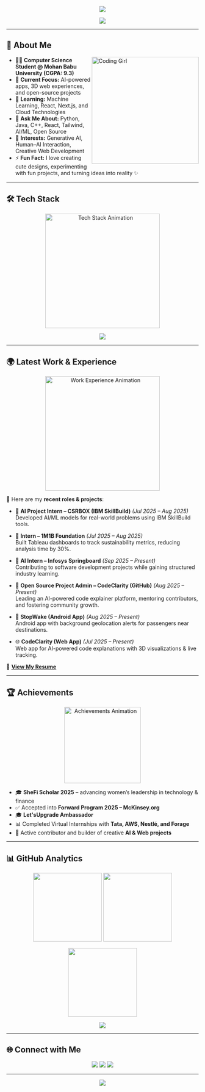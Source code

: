 <!-- Banner -->
<p align="center">
  <img src="https://capsule-render.vercel.app/api?type=waving&color=FF69B4&height=200&section=header&text=Sushma%20Damacharla&fontSize=50&fontColor=fff&animation=twinkling&fontAlignY=35" />
</p>

<!-- Intro Typing -->
<p align="center">
  <a href="https://github.com/Sushma-1706">
    <img src="https://readme-typing-svg.herokuapp.com?size=25&color=FF69B4&center=true&vCenter=true&width=600&lines=Hi+%F0%9F%91%8B%2C+I'm+Sushma+Damacharla!;AI+%26+Web+Development+Enthusiast;Open+Source+Contributor;Creative+Coder+%26+Designer;Always+learning+new+things+✨" />
  </a>
</p>

---

## 🌟 About Me  

<img align="right" alt="Coding Girl" width="280" src="https://media.giphy.com/media/L1R1tvI9svkIWwpVYr/giphy.gif" />

- 👩‍💻 **Computer Science Student @ Mohan Babu University (CGPA: 9.3)**  
- 🔭 **Current Focus:** AI-powered apps, 3D web experiences, and open-source projects  
- 🌱 **Learning:** Machine Learning, React, Next.js, and Cloud Technologies  
- 💬 **Ask Me About:** Python, Java, C++, React, Tailwind, AI/ML, Open Source  
- 🎯 **Interests:** Generative AI, Human–AI Interaction, Creative Web Development  
- ⚡ **Fun Fact:** I love creating cute designs, experimenting with fun projects, and turning ideas into reality ✨  

---

## 🛠️ Tech Stack  

<p align="center">
  <img src="https://media.giphy.com/media/kH1DBkPN1cwrkW1Q1n/giphy.gif" width="300" alt="Tech Stack Animation" />
</p>

<p align="center">
  <img src="https://skillicons.dev/icons?i=python,java,cpp,js,html,css,react,tailwind,fastapi,nodejs,docker,git,vercel,figma&theme=light" />
</p>

---

## 🌍 Latest Work & Experience  

<p align="center">
  <img src="https://media.giphy.com/media/3o7bu3XilJ5BOiSGic/giphy.gif" width="300" alt="Work Experience Animation" />
</p>

📌 Here are my **recent roles & projects**:  

- 💼 **AI Project Intern – CSRBOX (IBM SkillBuild)** *(Jul 2025 – Aug 2025)*  
  Developed AI/ML models for real-world problems using IBM SkillBuild tools.  

- 💼 **Intern – 1M1B Foundation** *(Jul 2025 – Aug 2025)*  
  Built Tableau dashboards to track sustainability metrics, reducing analysis time by 30%.  

- 💼 **AI Intern – Infosys Springboard** *(Sep 2025 – Present)*  
  Contributing to software development projects while gaining structured industry learning.  

- 🚀 **Open Source Project Admin – CodeClarity (GitHub)** *(Aug 2025 – Present)*  
  Leading an AI-powered code explainer platform, mentoring contributors, and fostering community growth.  

- 📱 **StopWake (Android App)** *(Aug 2025 – Present)*  
  Android app with background geolocation alerts for passengers near destinations.  

- 🌐 **CodeClarity (Web App)** *(Jul 2025 – Present)*  
  Web app for AI-powered code explanations with 3D visualizations & live tracking.  

📄 **[View My Resume](https://drive.google.com/file/d/1Bv0OIZWNagg9uA36L16OCcfxE9VpljSE/view?usp=drive_link)**  

---

## 🏆 Achievements  

<p align="center">
  <img src="https://media.giphy.com/media/1oF1K3lP0n7Y4h3g3K/giphy.gif" width="200" alt="Achievements Animation" />
</p>

- 🎓 **SheFi Scholar 2025** – advancing women’s leadership in technology & finance  
- ✅ Accepted into **Forward Program 2025 – McKinsey.org**  
- 🎓 **Let'sUpgrade Ambassador**  
- 📊 Completed Virtual Internships with **Tata, AWS, Nestlé, and Forage**  
- 🌸 Active contributor and builder of creative **AI & Web projects**  

---

## 📊 GitHub Analytics  

<p align="center">
  <img src="https://github-readme-stats.vercel.app/api?username=Sushma-1706&show_icons=true&theme=radical" height="180" />
  <img src="https://github-readme-stats.vercel.app/api/top-langs/?username=Sushma-1706&layout=compact&theme=radical" height="180" />
</p>

<p align="center">
  <img src="https://streak-stats.demolab.com?user=Sushma-1706&theme=radical&hide_border=true" height="180" />
</p>

<p align="center">
  <img src="https://github-profile-trophy.vercel.app/?username=Sushma-1706&theme=radical&no-frame=true&row=1&column=6" />
</p>

---

## 🌐 Connect with Me  

<p align="center">
  <a href="mailto:damacharlasushma@gmail.com"><img src="https://img.shields.io/badge/Email-D14836?style=for-the-badge&logo=gmail&logoColor=white"/></a>
  <a href="https://www.linkedin.com/in/sushma-damacharla"><img src="https://img.shields.io/badge/LinkedIn-0A66C2?style=for-the-badge&logo=linkedin&logoColor=white"/></a>
  <a href="https://sushma-1706.github.io"><img src="https://img.shields.io/badge/Portfolio-FF69B4?style=for-the-badge&logo=vercel&logoColor=white"/></a>
</p>

---

<!-- Footer -->
<p align="center">
  <img src="https://capsule-render.vercel.app/api?type=waving&color=FF69B4&height=120&section=footer"/>
</p>
